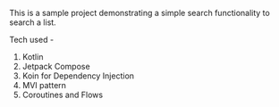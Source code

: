 This is a sample project demonstrating a simple search functionality to search a list.

Tech used - 
1) Kotlin
2) Jetpack Compose
3) Koin for Dependency Injection
4) MVI pattern
5) Coroutines and Flows
